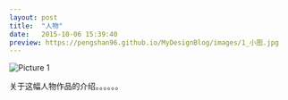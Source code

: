 ```yaml
---
layout: post
title:  "人物"
date:   2015-10-06 15:39:40
preview: https://pengshan96.github.io/MyDesignBlog/images/1_小图.jpg
---
```


![Picture 1](https://pengshan96.github.io/MyDesignBlog/images/1_大图.jpg)

关于这幅人物作品的介绍。。。。。。